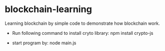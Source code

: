 # blockchain-learning
Learning blockchain by simple code to demonstrate how blockchain work. 

- Run following command to install cryto library:
npm install crypto-js

- start program by: 
node main.js


